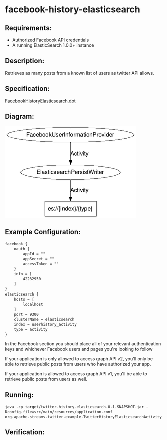 facebook-history-elasticsearch
==============================

Requirements:
-------------
 - Authorized Facebook API credentials
 - A running ElasticSearch 1.0.0+ instance

Description:
------------
Retrieves as many posts from a known list of users as twitter API allows.

Specification:
-----------------

[FacebookHistoryElasticsearch.dot](src/main/resources/FacebookHistoryElasticsearch.dot "ElasticsearchReserialize.dot" )

Diagram:
-----------------

![FacebookHistoryElasticsearch.png](./FacebookHistoryElasticsearch.png?raw=true)

Example Configuration:
----------------------

    facebook {
        oauth {
            appId = ""
            appSecret = ""
            accessToken = ""
        }
        info = [
            42232950
        ]
    }
    elasticsearch {
        hosts = [
            localhost
        ]
        port = 9300
        clusterName = elasticsearch
        index = userhistory_activity
        type = activity
    }

In the Facebook section you should place all of your relevant authentication keys and whichever Facebook users and pages you're looking to follow

If your application is only allowed to access graph API v2, you'll only be able to retrieve public posts from users who have authorized your app.

If your application is allowed to access graph API v1, you'll be able to retrieve public posts from users as well.

Running:
--------

    java -cp target/twitter-history-elasticsearch-0.1-SNAPSHOT.jar -Dconfig.file=src/main/resources/application.conf org.apache.streams.twitter.example.TwitterHistoryElasticsearchActivity

Verification:
-------------

